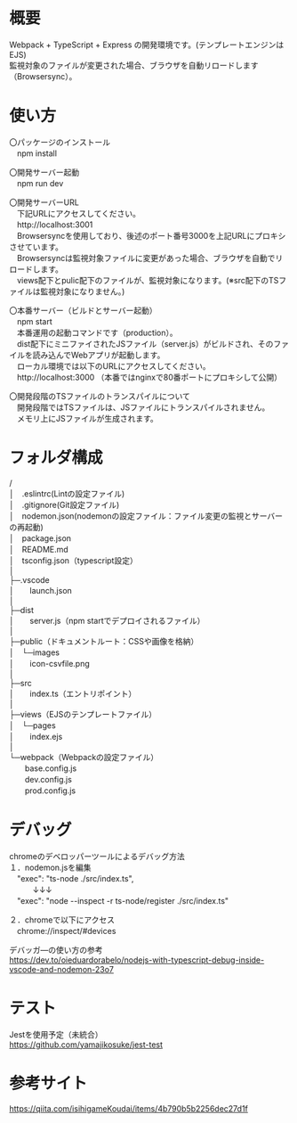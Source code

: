 # 概要
Webpack + TypeScript + Express の開発環境です。(テンプレートエンジンはEJS)  
監視対象のファイルが変更された場合、ブラウザを自動リロードします（Browsersync）。
# 使い方
〇パッケージのインストール  
　npm install  
  
〇開発サーバー起動  
　npm run dev  
  
〇開発サーバーURL  
　下記URLにアクセスしてください。  
　http://localhost:3001  
　Browsersyncを使用しており、後述のポート番号3000を上記URLにプロキシさせています。  
　Browsersyncは監視対象ファイルに変更があった場合、ブラウザを自動でリロードします。  
　views配下とpulic配下のファイルが、監視対象になります。(※src配下のTSファイルは監視対象になりません。)  
  
〇本番サーバー（ビルドとサーバー起動）  
　npm start  
　本番運用の起動コマンドです（production）。  
　dist配下にミニファイされたJSファイル（server.js）がビルドされ、そのファイルを読み込んでWebアプリが起動します。  
　ローカル環境では以下のURLにアクセスしてください。  
　http://localhost:3000 （本番ではnginxで80番ポートにプロキシして公開）  
  
〇開発段階のTSファイルのトランスパイルについて  
　開発段階ではTSファイルは、JSファイルにトランスパイルされません。  
　メモリ上にJSファイルが生成されます。
# フォルダ構成
/  
│　.eslintrc(Lintの設定ファイル)  
│　.gitignore(Git設定ファイル)  
│　nodemon.json(nodemonの設定ファイル：ファイル変更の監視とサーバーの再起動)  
│　package.json  
│　README.md  
│　tsconfig.json（typescript設定）  
│  
├─.vscode  
│　　launch.json  
│  
├─dist  
│　　server.js（npm startでデプロイされるファイル）  
│  
├─public（ドキュメントルート：CSSや画像を格納）  
│　└─images  
│　　icon-csvfile.png  
│  
├─src  
│　　index.ts（エントリポイント）  
│  
├─views（EJSのテンプレートファイル）  
│　└─pages  
│　　index.ejs  
│  
└─webpack（Webpackの設定ファイル）  
　　base.config.js  
　　dev.config.js  
　　prod.config.js  

# デバッグ
chromeのデベロッパーツールによるデバッグ方法  
１．nodemon.jsを編集  
　"exec": "ts-node ./src/index.ts",  
　　　↓↓↓  
　"exec": "node --inspect -r ts-node/register ./src/index.ts"  
  
２．chromeで以下にアクセス  
　chrome://inspect/#devices  
  
デバッガ―の使い方の参考  
  https://dev.to/oieduardorabelo/nodejs-with-typescript-debug-inside-vscode-and-nodemon-23o7  
  
# テスト
Jestを使用予定（未統合）  
https://github.com/yamajikosuke/jest-test  
  
# 参考サイト
https://qiita.com/isihigameKoudai/items/4b790b5b2256dec27d1f
